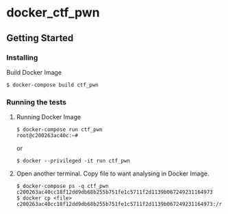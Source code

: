 # docker_ctf_pwn

## Getting Started

### Installing

Build Docker Image

```bash:
$ docker-compose build ctf_pwn
```

### Running the tests

1. Running Docker Image

   ```bash:
   $ docker-compose run ctf_pwn
   root@c200263ac40c:~# 
   ```
   
   or
   
   ```bash:
   $ docker --privileged -it run ctf_pwn
   ```

1. Open another terminal. Copy file to want analysing in Docker Image.

   ```bash:
   $ docker-compose ps -q ctf_pwn
   c200263ac40cc18f12dd9db68b255b751fe1c5711f2d1139b067249231164973
   $ docker cp <file> c200263ac40cc18f12dd9db68b255b751fe1c5711f2d1139b067249231164973:/root
   ```
